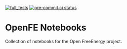[![full_tests](https://github.com/mikemhenry/openfe-notebooks/actions/workflows/CI.yml/badge.svg)](https://github.com/mikemhenry/openfe-notebooks/actions/workflows/CI.yml)
[![pre-commit.ci status](https://results.pre-commit.ci/badge/github/mikemhenry/openfe-notebooks/main.svg)](https://results.pre-commit.ci/latest/github/mikemhenry/openfe-notebooks/main)

# OpenFE Notebooks

Collection of notebooks for the Open FreeEnergy project.
